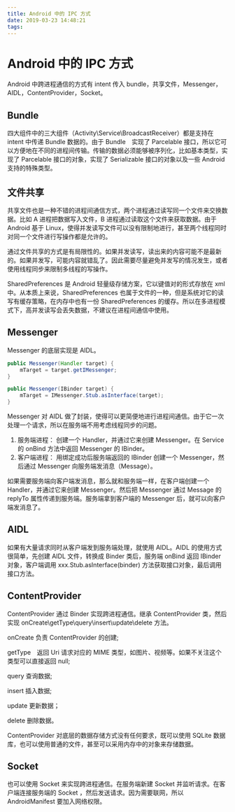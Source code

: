 ```yaml
---
title: Android 中的 IPC 方式
date: 2019-03-23 14:48:21
tags:
---
```


# Android 中的 IPC 方式

Android 中跨进程通信的方式有 intent 传入 bundle，共享文件，Messenger，AIDL，ContentProvider，Socket。

## Bundle

四大组件中的三大组件（Activity\Service\BroadcastReceiver）都是支持在 intent 中传递 Bundle 数据的。由于 Bundle　实现了 Parcelable 接口，所以它可以方便地在不同的进程间传输。传输的数据必须能够被序列化，比如基本类型，实现了 Parcelable 接口的对象，实现了 Serializable 接口的对象以及一些 Android 支持的特殊类型。

## 文件共享

共享文件也是一种不错的进程间通信方式，两个进程通过读写同一个文件来交换数据。比如 A 进程把数据写入文件，B 进程通过读取这个文件来获取数据。由于 Android 基于 Linux，使得并发读写文件可以没有限制地进行，甚至两个线程同时对同一个文件进行写操作都是允许的。

通过文件共享的方式是有局限性的。如果并发读写，读出来的内容可能不是最新的。如果并发写，可能内容就错乱了。因此需要尽量避免并发写的情况发生，或者使用线程同步来限制多线程的写操作。

SharedPreferences 是 Android 轻量级存储方案，它以键值对的形式存放在 xml 中。从本质上来说，SharedPreferences 也属于文件的一种，但是系统对它的读写有缓存策略，在内存中也有一份 SharedPreferences 的缓存。所以在多进程模式下，高并发读写会丢失数据，不建议在进程间通信中使用。

## Messenger

Messenger 的底层实现是 AIDL。

```java
public Messenger(Handler target) {
    mTarget = target.getIMessenger;
}

public Messenger(IBinder target) {
    mTarget = IMessenger.Stub.asInterface(target);
}
```

Messenger 对 AIDL 做了封装，使得可以更简便地进行进程间通信。由于它一次处理一个请求，所以在服务端不用考虑线程同步的问题。

1. 服务端进程：
创建一个 Handler，并通过它来创建 Messenger。在 Service 的 onBind 方法中返回 Messenger 的 IBinder。
2. 客户端进程：
用绑定成功后服务端返回的 IBinder 创建一个 Messenger，然后通过 Messenger 向服务端发消息（Message）。

如果需要服务端向客户端发消息，那么就和服务端一样，在客户端创建一个 Handler，并通过它来创建 Messenger。然后把 Messenger 通过 Message 的 replyTo 属性传递到服务端。服务端拿到客户端的 Messenger 后，就可以向客户端发消息了。

## AIDL

如果有大量请求同时从客户端发到服务端处理，就使用 AIDL。AIDL 的使用方式很简单，先创建 AIDL 文件，转换成 Binder 类后，服务端 onBind 返回 IBinder 对象，客户端调用 xxx.Stub.asInterface(binder) 方法获取接口对象，最后调用接口方法。

## ContentProvider

ContentProvider 通过 Binder 实现跨进程通信。继承 ContentProvider 类，然后实现 onCreate\getType\query\insert\update\delete 方法。

onCreate 负责 ContentProvider 的创建;

getType　返回 Uri 请求对应的 MIME 类型，如图片、视频等。如果不关注这个类型可以直接返回 null;

query 查询数据;

insert 插入数据;

update 更新数据；

delete 删除数据。

ContentProvider 对底层的数据存储方式没有任何要求，既可以使用 SQLite 数据库，也可以使用普通的文件，甚至可以采用内存中的对象来存储数据。

## Socket

也可以使用 Socket 来实现跨进程通信。在服务端新建 Socket 并监听请求。在客户端连接服务端的 Socket ，然后发送请求。因为需要联网，所以 AndroidManifest 要加入网络权限。





